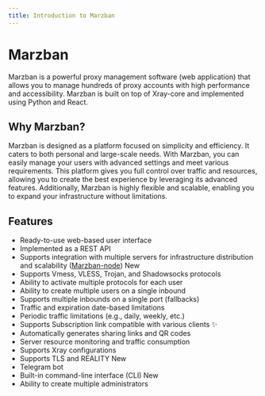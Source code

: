 ```yaml
---
title: Introduction to Marzban
---
```


# Marzban
Marzban is a powerful proxy management software (web application) that allows you to manage hundreds of proxy accounts with high performance and accessibility. Marzban is built on top of Xray-core and implemented using Python and React.

## Why Marzban?

Marzban is designed as a platform focused on simplicity and efficiency. It caters to both personal and large-scale needs. With Marzban, you can easily manage your users with advanced settings and meet various requirements. This platform gives you full control over traffic and resources, allowing you to create the best experience by leveraging its advanced features. Additionally, Marzban is highly flexible and scalable, enabling you to expand your infrastructure without limitations.

## Features
- Ready-to-use web-based user interface
- Implemented as a REST API
- Supports integration with multiple servers for infrastructure distribution and scalability ([Marzban-node](/docs/marzban-node)) <Badge type="tip">New</Badge>
- Supports Vmess, VLESS, Trojan, and Shadowsocks protocols
- Ability to activate multiple protocols for each user
- Ability to create multiple users on a single inbound
- Supports multiple inbounds on a single port (fallbacks)
- Traffic and expiration date-based limitations
- Periodic traffic limitations (e.g., daily, weekly, etc.)
- Supports Subscription link compatible with various clients ✨
- Automatically generates sharing links and QR codes
- Server resource monitoring and traffic consumption
- Supports Xray configurations
- Supports TLS and REALITY <Badge type="tip">New</Badge>
- Telegram bot
- Built-in command-line interface (CLI) <Badge type="tip">New</Badge>
- Ability to create multiple administrators
